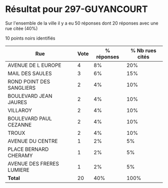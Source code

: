 # Résultat pour 297-GUYANCOURT

Sur l'ensemble de la ville il y a eu 50 réponses dont 20 réponses avec une rue citée (40%)

10 points noirs identifiés

| Rue | Vote | % réponses | % Nb rues cités|
|-----|------|------------|----------------|
| AVENUE DE L EUROPE | 4 | 8% | 20%|
| MAIL DES SAULES | 3 | 6% | 15%|
| ROND POINT DES SANGLIERS | 2 | 4% | 10%|
| BOULEVARD JEAN JAURES | 2 | 4% | 10%|
| VILLAROY | 2 | 4% | 10%|
| BOULEVARD PAUL CEZANNE | 2 | 4% | 10%|
| TROUX | 2 | 4% | 10%|
| AVENUE DU CENTRE | 1 | 2% | 5%|
| PLACE BERNARD CHERAMY | 1 | 2% | 5%|
| AVENUE DES FRERES LUMIERE | 1 | 2% | 5%|
| **Total** | 20 | 40% | 100%|
